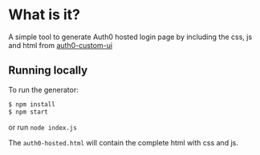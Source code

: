 # What is it?

A simple tool to generate Auth0 hosted login page by including the css, js and html from [auth0-custom-ui](https://github.com/vikasjayaram/auth0-samples/tree/master/auth0-custom-ui)

## Running locally

To run the generator:

```bash
$ npm install
$ npm start
```

or run `node index.js`

The `auth0-hosted.html` will contain the complete html with css and js.
